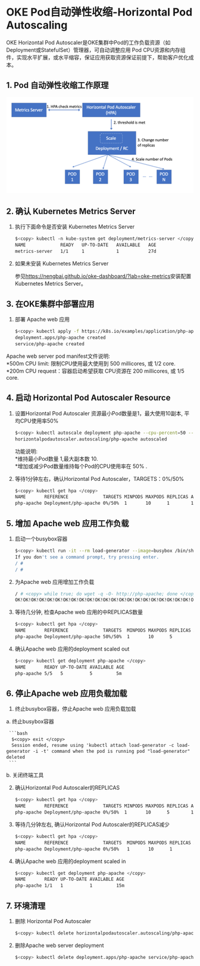 # OKE Pod自动弹性收缩-Horizontal Pod Autoscaling
    
OKE Horizontal Pod Autoscaler是OKE集群中Pod的工作负载资源（如Deployment或StatefulSet）管理器，可自动调整应用 Pod CPU资源和内存组件，实现水平扩展，或水平缩容，保证应用获取资源保证前提下，帮助客户优化成本。
## 1. Pod 自动弹性收缩工作原理

![Horizontal Pod Autoscaling](./img/hpa.png "Horizontal Pod Autoscaling")
## 2. 确认 Kubernetes Metrics Server

1. 执行下面命令是否安装 Kubernetes Metrics Server

    ```bash
    $<copy> kubectl -n kube-system get deployment/metrics-server </copy>
    NAME             READY   UP-TO-DATE   AVAILABLE   AGE
    metrics-server   1/1     1            1           27d
    ```
2. 如果未安装 Kubernetes Metrics Server

   参见<https://nengbai.github.io/oke-dashboard/?lab=oke-metrics>安装配置 Kubernetes Metrics Server。

## 3. 在OKE集群中部署应用

1. 部署 Apache web 应用

    ```bash
    $<copy> kubectl apply -f https://k8s.io/examples/application/php-apache.yaml </copy>
    deployment.apps/php-apache created
    service/php-apache created
    ```
Apache web server pod manifest文件说明:</br>
    *500m CPU limit: 限制CPU使用最大使用到 500 millicores, 或 1/2 core.</br>
    *200m CPU request：容器启动希望获取 CPU资源在 200 millicores, 或 1/5 core.

## 4. 启动 Horizontal Pod Autoscaler Resource

1. 设置Horizontal Pod Autoscaler 资源最小Pod数量是1，最大使用10副本, 平均CPU使用率50%

    ```bash
    $<copy> kubectl autoscale deployment php-apache --cpu-percent=50 --min=1 --max=10 </copy>
    horizontalpodautoscaler.autoscaling/php-apache autoscaled
    ```

    功能说明:</br>
    *维持最小Pod数量 1,最大副本数 10.</br>
    *增加或减少Pod数量维持每个Pod的CPU使用率在 50% .

2. 等待1分钟左右，确认Horizontal Pod Autoscaler，TARGETS：0%/50% 

    ```bash
    $<copy> kubectl get hpa </copy>
    NAME       REFERENCE             TARGETS MINPODS MAXPODS REPLICAS AGE
    php-apache Deployment/php-apache 0%/50%  1       10      1        10s
    ```

## 5. 增加 Apache web 应用工作负载

1. 启动一个busybox容器

    ```bash
    $<copy> kubectl run -it --rm load-generator --image=busybox /bin/sh </copy>
    If you don't see a command prompt, try pressing enter.
    / # 
    / # 
    ```

2. 为Apache web 应用增加工作负载

    ```bash
    / # <copy> while true; do wget -q -O- http://php-apache; done </copy>
    OK!OK!OK!OK!OK!OK!OK!OK!OK!OK!OK!OK!OK!OK!OK!OK!OK!OK!OK!OK!OK!OK!OK!OK!OK!OK!OK!OK!OK!OK!OK!OK!OK!OK!OK!OK!OK!OK!OK!OK!OK!OK!OK!OK!OK!OK!OK!OK!OK!OK!OK!OK!OK!OK!OK!OK!OK!OK!OK!OK!OK!OK!OK!OK!OK!OK!OK!OK!OK!OK!OK!OK!OK!OK!OK!OK!OK!OK!OK!OK!OK!OK!OK!Ok
    ```

3. 等待几分钟, 检查Apache web 应用的中REPLICAS数量

    ```bash
   $<copy> kubectl get hpa </copy>
   NAME       REFERENCE             TARGETS  MINPODS MAXPODS REPLICAS AGE
   php-apache Deployment/php-apache 50%/50%  1       10      5        5m
   ```

3. 确认Apache web 应用的deployment scaled out

    ```bash
    $<copy> kubectl get deployment php-apache </copy>
    NAME       READY UP-TO-DATE AVAILABLE AGE
    php-apache 5/5   5          5         5m
    ```

## 6. 停止Apache web 应用负载加载

1. 终止busybox容器，停止Apache web 应用负载加载

  a. 终止busybox容器

     ```bash
      $<copy> exit </copy>
      Session ended, resume using 'kubectl attach load-generator -c load-generator -i -t' command when the pod is running pod "load-generator" deleted
     ```

  b. 关闭终端工具

2. 确认Horizontal Pod Autoscaler的REPLICAS

    ```bash
    $<copy> kubectl get hpa </copy>
    NAME       REFERENCE             TARGETS MINPODS MAXPODS REPLICAS AGE
    php-apache Deployment/php-apache 0%/50%  1       10      5        10m
    ```

3. 等待几分钟左右, 确认Horizontal Pod Autoscaler的REPLICAS减少

    ```bash
    $<copy> kubectl get hpa </copy>
    NAME       REFERENCE             TARGETS  MINPODS MAXPODS REPLICAS AGE
    php-apache Deployment/php-apache 0%/50%   1       10      1        15m 
    ```

4. 确认Apache web 应用的deployment scaled in
  
    ```bash
    $<copy> kubectl get deployment php-apache </copy>
    NAME       READY UP-TO-DATE AVAILABLE AGE
    php-apache 1/1   1          1         15m
    ```

## 7. 环境清理

1. 删除 Horizontal Pod Autoscaler

    ```bash
    $<copy> kubectl delete horizontalpodautoscaler.autoscaling/php-apache  </copy>
    ```

2. 删除Apache web server deployment

    ```bash
    $<copy> kubectl delete deployment.apps/php-apache service/php-apache  </copy>
    ```
